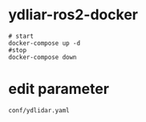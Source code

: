 # ydliar-ros2-docker
```
# start
docker-compose up -d
#stop
docker-compose down
```

# edit parameter
`conf/ydlidar.yaml`
